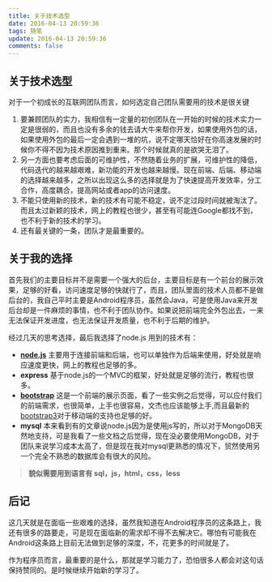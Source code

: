 ```yaml
---
title: 关于技术选型
date: 2016-04-13 20:59:36
tags: 随笔
update: 2016-04-13 20:59:36
comments: false
---
```

## 关于技术选型

对于一个初成长的互联网团队而言，如何选定自己团队需要用的技术是很关键
1. 要兼顾团队的实力，我相信有一定量的初创团队在一开始的时候的技术实力一定是很弱的，而且也没有多余的钱去请大牛来帮你开发，如果使用外包的话，如果使用外包的最后一定会遇到一堆的坑，说不定哪天恰好在你高速发展的时候你不得不因为技术原因推到重来。那个时候就真的是欲哭无泪了。
2. 另一方面也要考虑后面的可维护性，不然随着业务的扩展，可维护性的降低，代码迭代的越来越艰难，新功能的开发也越来越慢。现在前端、后端、移动端的选择越来越多，之所以出现这么多的选择就是为了快速提高开发效率，分工合作，高度耦合，提高网站或者app的访问速度。
3. 不能只使用新的技术，新的技术有可能不稳定，说不定过段时间就被淘汰了。而且太过新颖的技术，网上的教程也很少，甚至有可能连Google都找不到，也不利于新的技术的学习。
4. 还有最关键的一条，团队才是最重要的。
<!--more-->

## 关于我的选择

首先我们的主要目标并不是需要一个强大的后台，主要目标是有一个前台的展示效果，足够的好看，访问速度足够的快就行了，而且，团队里面的技术人员都不是做后台的，我自己平时主要是Android程序员，虽然会Java，可是使用Java来开发后台却是一件麻烦的事情，也不利于团队协作。如果说把前端完全外包出去，一来无法保证开发进度，也无法保证开发质量，也不利于后期的维护。

经过几天的思考选择，最后我选择了node.js 用到的技术有：
- [**node.js**](http://www.imooc.com/learn/75 "一个视频教学的例子")  主要用于连接前端和后端，也可以单独作为后端来使用，好处就是响应速度更快，网上的教程也足够的多。
- **express** 基于node.js的一个MVC的框架，好处就是足够的流行，教程也很多。
- [**bootstrap**](http://www.bootcss.com/ "bootstrap的中文教程网站") 这是一个前端的展示页面，看了一些实例之后觉得，可以应付我们的前端需求，也很简单，上手也很容易，文杰也应该能够上手,而且最新的[bootstrap3](http://v3.bootcss.com/css/ "关于bootstrap3的介绍")对于移动端的支持也足够的好。
- **mysql** 本来看到有的文章说node.js因为是使用js写的，所以对于MongoDB天然地支持，可是我看了一些文档之后觉得，现在没必要使用MongoDB，对于团队来说学习成本太高了，但是现在我对mysql更熟悉的情况下，贸然使用另一个完全不熟悉的数据库会有很大的风险。

> **貌似需要用到语言有 sql，js，html，css，less**

## 后记

这几天就是在面临一些艰难的选择，虽然我知道在Android程序员的这条路上，我还有很多的路要走，可是现在面临新的需求却不得不去解决它。哪怕有可能我在Android这条路上目前无法做到足够的深度，不，花更多的时间就是了。

作为程序员而言，最重要的是什么，那就是学习能力了，恐怕很多人都会对这句话保持赞同的。是时候继续开始新的学习了。
